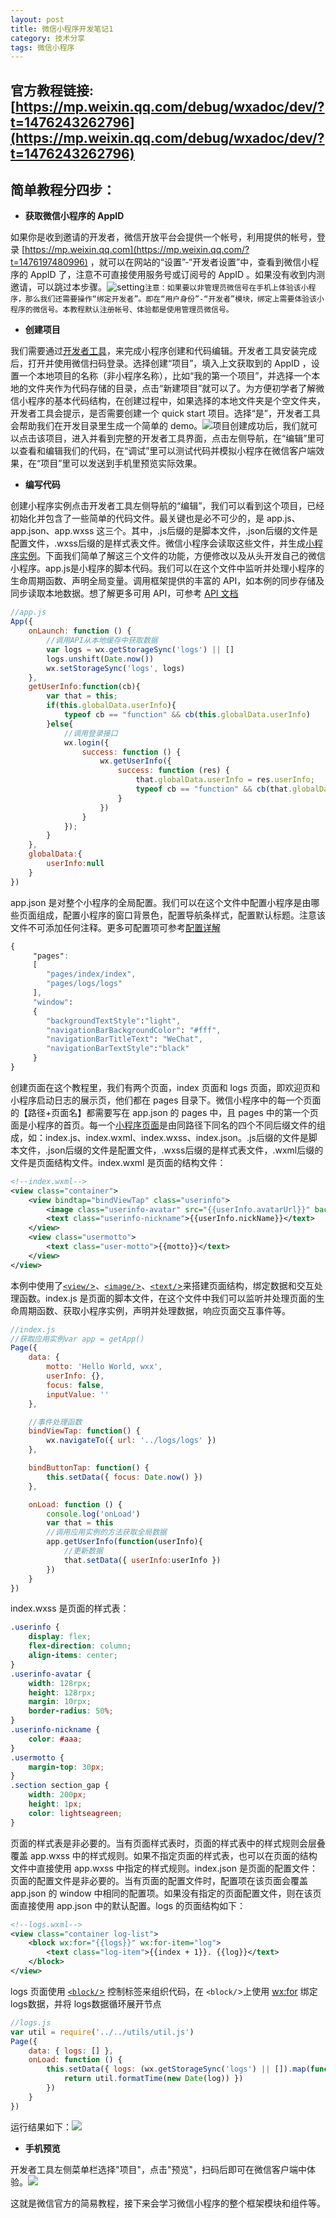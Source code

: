 ```yaml
---
layout: post
title: 微信小程序开发笔记1
category: 技术分享
tags: 微信小程序
---
```



## 官方教程链接: [https://mp.weixin.qq.com/debug/wxadoc/dev/?t=1476243262796](https://mp.weixin.qq.com/debug/wxadoc/dev/?t=1476243262796)

## 简单教程分四步：

- **获取微信小程序的 AppID**

如果你是收到邀请的开发者，微信开放平台会提供一个帐号，利用提供的帐号，登录 [https://mp.weixin.qq.com](https://mp.weixin.qq.com/?t=1476197480996) ，就可以在网站的“设置”-“开发者设置”中，查看到微信小程序的 AppID 了，注意不可直接使用服务号或订阅号的 AppID 。如果没有收到内测邀请，可以跳过本步骤。![setting](http://offfjcibp.bkt.clouddn.com/setting.png)`注意：如果要以非管理员微信号在手机上体验该小程序，那么我们还需要操作“绑定开发者”。即在“用户身份”-“开发者”模块，绑定上需要体验该小程序的微信号。本教程默认注册帐号、体验都是使用管理员微信号。`

- **创建项目**

我们需要通过[开发者工具](https://mp.weixin.qq.com/debug/wxadoc/dev/devtools/devtools.html?t=1476197480996)，来完成小程序创建和代码编辑。开发者工具安装完成后，打开并使用微信扫码登录。选择创建“项目”，填入上文获取到的 AppID ，设置一个本地项目的名称（非小程序名称），比如“我的第一个项目”，并选择一个本地的文件夹作为代码存储的目录，点击“新建项目”就可以了。为方便初学者了解微信小程序的基本代码结构，在创建过程中，如果选择的本地文件夹是个空文件夹，开发者工具会提示，是否需要创建一个 quick start 项目。选择“是”，开发者工具会帮助我们在开发目录里生成一个简单的 demo。![](http://offfjcibp.bkt.clouddn.com/new_project.png)项目创建成功后，我们就可以点击该项目，进入并看到完整的开发者工具界面，点击左侧导航，在“编辑”里可以查看和编辑我们的代码，在“调试”里可以测试代码并模拟小程序在微信客户端效果，在“项目”里可以发送到手机里预览实际效果。

- **编写代码**

创建小程序实例点击开发者工具左侧导航的“编辑”，我们可以看到这个项目，已经初始化并包含了一些简单的代码文件。最关键也是必不可少的，是 app.js、app.json、app.wxss 这三个。其中，.js后缀的是脚本文件，.json后缀的文件是配置文件，.wxss后缀的是样式表文件。微信小程序会读取这些文件，并生成[小程序实例](https://mp.weixin.qq.com/debug/wxadoc/dev/framework/app-service/app.html?t=1476197480996)。下面我们简单了解这三个文件的功能，方便修改以及从头开发自己的微信小程序。app.js是小程序的脚本代码。我们可以在这个文件中监听并处理小程序的生命周期函数、声明全局变量。调用框架提供的丰富的 API，如本例的同步存储及同步读取本地数据。想了解更多可用 API，可参考 [API 文档](https://mp.weixin.qq.com/debug/wxadoc/dev/api/?t=1476197480996) 

```javascript
//app.js 
App({ 
    onLaunch: function () { 
        //调用API从本地缓存中获取数据 
        var logs = wx.getStorageSync('logs') || []  
        logs.unshift(Date.now()) 
        wx.setStorageSync('logs', logs) 
    }, 
    getUserInfo:function(cb){ 
        var that = this; 
        if(this.globalData.userInfo){ 
            typeof cb == "function" && cb(this.globalData.userInfo) 
        }else{ 
            //调用登录接口 
            wx.login({ 
                success: function () { 
                    wx.getUserInfo({ 
                        success: function (res) {    
                            that.globalData.userInfo = res.userInfo; 
                            typeof cb == "function" && cb(that.globalData.userInfo) 
                        }
                    }) 
                } 
            }); 
        } 
    }, 
    globalData:{ 
        userInfo:null 
    } 
})
```

app.json 是对整个小程序的全局配置。我们可以在这个文件中配置小程序是由哪些页面组成，配置小程序的窗口背景色，配置导航条样式，配置默认标题。注意该文件不可添加任何注释。更多可配置项可参考[配置详解](https://mp.weixin.qq.com/debug/wxadoc/dev/framework/config.html?t=1476197480996)

```css
{  
     "pages": 
     [  
        "pages/index/index",  
        "pages/logs/logs"  
     ],  
     "window":
     {  
        "backgroundTextStyle":"light",    
        "navigationBarBackgroundColor": "#fff",  
        "navigationBarTitleText": "WeChat",          
        "navigationBarTextStyle":"black"  
     }
}
```

创建页面在这个教程里，我们有两个页面，index 页面和 logs 页面，即欢迎页和小程序启动日志的展示页，他们都在 pages 目录下。微信小程序中的每一个页面的【路径+页面名】都需要写在 app.json 的 pages 中，且 pages 中的第一个页面是小程序的首页。每一个[小程序页面](https://mp.weixin.qq.com/debug/wxadoc/dev/framework/app-service/page.html?t=1476197480996)是由同路径下同名的四个不同后缀文件的组成，如：index.js、index.wxml、index.wxss、index.json。.js后缀的文件是脚本文件，.json后缀的文件是配置文件，.wxss后缀的是样式表文件，.wxml后缀的文件是页面结构文件。index.wxml 是页面的结构文件：

```xml
<!--index.wxml-->
<view class="container">  
    <view bindtap="bindViewTap" class="userinfo">  
        <image class="userinfo-avatar" src="{{userInfo.avatarUrl}}" background-size="cover"></image>  
        <text class="userinfo-nickname">{{userInfo.nickName}}</text>  
    </view>  
    <view class="usermotto">  
        <text class="user-motto">{{motto}}</text>  
    </view>
</view>
```

本例中使用了[`<view/`>](https://mp.weixin.qq.com/debug/wxadoc/dev/component/view.html?t=1476197480996)、[`<image/`>](https://mp.weixin.qq.com/debug/wxadoc/dev/component/image.html?t=1476197480996)、[`<text/`>](https://mp.weixin.qq.com/debug/wxadoc/dev/component/text.html?t=1476197480996)来搭建页面结构，绑定数据和交互处理函数。index.js 是页面的脚本文件，在这个文件中我们可以监听并处理页面的生命周期函数、获取小程序实例，声明并处理数据，响应页面交互事件等。

```javascript
//index.js
//获取应用实例var app = getApp()
Page({ 
    data: { 
		motto: 'Hello World, wxx', 
		userInfo: {}, 
		focus: false, 
		inputValue: '' 
    }, 

    //事件处理函数 
    bindViewTap: function() { 
        wx.navigateTo({ url: '../logs/logs' }) 
    }, 

    bindButtonTap: function() { 
        this.setData({ focus: Date.now() }) 
    }, 

    onLoad: function () { 
        console.log('onLoad') 
        var that = this 
        //调用应用实例的方法获取全局数据      
        app.getUserInfo(function(userInfo){ 
            //更新数据 
            that.setData({ userInfo:userInfo }) 
        }) 
    }
})
```

index.wxss 是页面的样式表：

```css 
.userinfo { 
    display: flex; 
    flex-direction: column; 
    align-items: center; 
} 
.userinfo-avatar { 
    width: 128rpx; 
    height: 128rpx; 
    margin: 10rpx; 
    border-radius: 50%;
}
.userinfo-nickname { 
    color: #aaa;
}
.usermotto { 
    margin-top: 30px;
}
.section section_gap { 
    width: 200px; 
    height: 1px; 
    color: lightseagreen;
}
```

页面的样式表是非必要的。当有页面样式表时，页面的样式表中的样式规则会层叠覆盖 app.wxss 中的样式规则。如果不指定页面的样式表，也可以在页面的结构文件中直接使用 app.wxss 中指定的样式规则。index.json 是页面的配置文件：页面的配置文件是非必要的。当有页面的配置文件时，配置项在该页面会覆盖 app.json 的 window 中相同的配置项。如果没有指定的页面配置文件，则在该页面直接使用 app.json 中的默认配置。logs 的页面结构如下：

```xml
<!--logs.wxml-->
<view class="container log-list">  
    <block wx:for="{{logs}}" wx:for-item="log">  
        <text class="log-item">{{index + 1}}. {{log}}</text>          
    </block>
</view>
```

logs 页面使用 [`<block/`>](https://mp.weixin.qq.com/debug/wxadoc/dev/framework/view/wxml/list.html?t=1476197480996#block-wxfor) 控制标签来组织代码，在 `<block/`>上使用 [wx:for](https://mp.weixin.qq.com/debug/wxadoc/dev/framework/view/wxml/list.html?t=1476197480996#block-wxfor) 绑定 logs数据，并将 logs数据循环展开节点

```javascript 
//logs.js 
var util = require('../../utils/util.js') 
Page({ 
    data: { logs: [] }, 
    onLoad: function () { 
        this.setData({ logs: (wx.getStorageSync('logs') || []).map(function (log) { 
            return util.formatTime(new Date(log)) }) 
        }) 
    } 
})
```

运行结果如下：![](http://offfjcibp.bkt.clouddn.com/start_result.png)

- **手机预览**

开发者工具左侧菜单栏选择"项目"，点击"预览"，扫码后即可在微信客户端中体验。![](http://offfjcibp.bkt.clouddn.com/start_preview.png)

这就是微信官方的简易教程，接下来会学习微信小程序的整个框架模块和组件等。

